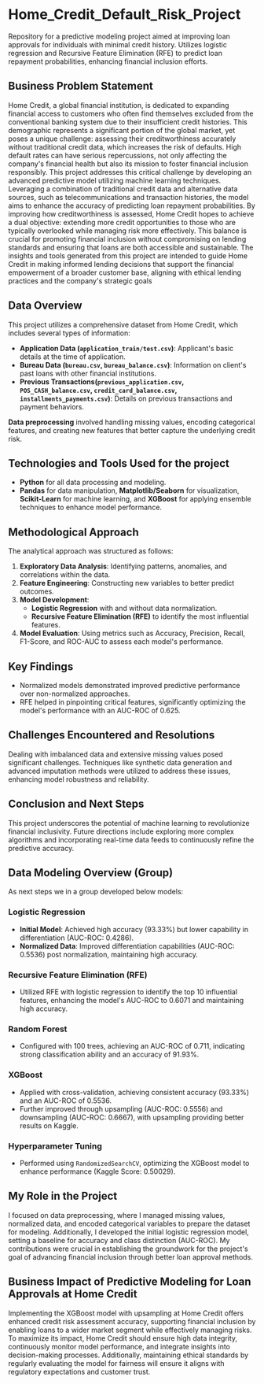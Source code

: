 # Home_Credit_Default_Risk_Project
Repository for a predictive modeling project aimed at improving loan approvals for individuals with minimal credit history. Utilizes logistic regression and Recursive Feature Elimination (RFE) to predict loan repayment probabilities, enhancing financial inclusion efforts.

## Business Problem Statement
Home Credit, a global financial institution, is dedicated to expanding financial access to customers who often find themselves excluded from the conventional banking system due to their insufficient credit histories. This demographic represents a significant portion of the global market, yet poses a unique challenge: assessing their creditworthiness accurately without traditional credit data, which increases the risk of defaults. High default rates can have serious repercussions, not only affecting the company's financial health but also its mission to foster financial inclusion responsibly.
This project addresses this critical challenge by developing an advanced predictive model utilizing machine learning techniques. Leveraging a combination of traditional credit data and alternative data sources, such as telecommunications and transaction histories, the model aims to enhance the accuracy of predicting loan repayment probabilities. By improving how creditworthiness is assessed, Home Credit hopes to achieve a dual objective: extending more credit opportunities to those who are typically overlooked while managing risk more effectively. This balance is crucial for promoting financial inclusion without compromising on lending standards and ensuring that loans are both accessible and sustainable.
The insights and tools generated from this project are intended to guide Home Credit in making informed lending decisions that support the financial empowerment of a broader customer base, aligning with ethical lending practices and the company's strategic goals

## Data Overview
This project utilizes a comprehensive dataset from Home Credit, which includes several types of information:
- **Application Data (`application_train/test.csv`)**: Applicant's basic details at the time of application.
- **Bureau Data (`bureau.csv`, `bureau_balance.csv`)**: Information on client's past loans with other financial institutions.
- **Previous Transactions(`previous_application.csv`, `POS_CASH_balance.csv`, `credit_card_balance.csv`, `installments_payments.csv`)**: Details on previous transactions and payment behaviors.

**Data preprocessing** involved handling missing values, encoding categorical features, and creating new features that better capture the underlying credit risk.

## Technologies and Tools Used for the project
- **Python** for all data processing and modeling.
- **Pandas** for data manipulation, **Matplotlib/Seaborn** for visualization, **Scikit-Learn** for machine learning, and **XGBoost** for applying ensemble techniques to enhance model performance.

## Methodological Approach
The analytical approach was structured as follows:
1. **Exploratory Data Analysis**: Identifying patterns, anomalies, and correlations within the data.
2. **Feature Engineering**: Constructing new variables to better predict outcomes.
3. **Model Development**:
   - **Logistic Regression** with and without data normalization.
   - **Recursive Feature Elimination (RFE)** to identify the most influential features.
4. **Model Evaluation**: Using metrics such as Accuracy, Precision, Recall, F1-Score, and ROC-AUC to assess each model's performance.

## Key Findings
- Normalized models demonstrated improved predictive performance over non-normalized approaches.
- RFE helped in pinpointing critical features, significantly optimizing the model's performance with an AUC-ROC of 0.625.

## Challenges Encountered and Resolutions
Dealing with imbalanced data and extensive missing values posed significant challenges. Techniques like synthetic data generation and advanced imputation methods were utilized to address these issues, enhancing model robustness and reliability.

## Conclusion and Next Steps
This project underscores the potential of machine learning to revolutionize financial inclusivity. Future directions include exploring more complex algorithms and incorporating real-time data feeds to continuously refine the predictive accuracy.

## Data Modeling Overview (Group) 
As next steps we in a group developed below models:
### Logistic Regression
- **Initial Model**: Achieved high accuracy (93.33%) but lower capability in differentiation (AUC-ROC: 0.4286).
- **Normalized Data**: Improved differentiation capabilities (AUC-ROC: 0.5536) post normalization, maintaining high accuracy.

### Recursive Feature Elimination (RFE)
- Utilized RFE with logistic regression to identify the top 10 influential features, enhancing the model's AUC-ROC to 0.6071 and maintaining high accuracy.

### Random Forest
- Configured with 100 trees, achieving an AUC-ROC of 0.711, indicating strong classification ability and an accuracy of 91.93%.

### XGBoost
- Applied with cross-validation, achieving consistent accuracy (93.33%) and an AUC-ROC of 0.5536.
- Further improved through upsampling (AUC-ROC: 0.5556) and downsampling (AUC-ROC: 0.6667), with upsampling providing better results on Kaggle.

### Hyperparameter Tuning
- Performed using `RandomizedSearchCV`, optimizing the XGBoost model to enhance performance (Kaggle Score: 0.50029).

## My Role in the Project
I focused on data preprocessing, where I managed missing values, normalized data, and encoded categorical variables to prepare the dataset for modeling. Additionally, I developed the initial logistic regression model, setting a baseline for accuracy and class distinction (AUC-ROC). My contributions were crucial in establishing the groundwork for the project's goal of advancing financial inclusion through better loan approval methods.

## Business Impact of Predictive Modeling for Loan Approvals at Home Credit
Implementing the XGBoost model with upsampling at Home Credit offers enhanced credit risk assessment accuracy, supporting financial inclusion by enabling loans to a wider market segment while effectively managing risks. To maximize its impact, Home Credit should ensure high data integrity, continuously monitor model performance, and integrate insights into decision-making processes. Additionally, maintaining ethical standards by regularly evaluating the model for fairness will ensure it aligns with regulatory expectations and customer trust.











   


